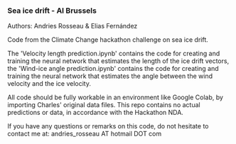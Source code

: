 ### Sea ice drift - AI Brussels

Authors: Andries Rosseau & Elias Fernández

Code from the Climate Change hackathon challenge on sea ice drift.

The 'Velocity length prediction.ipynb' contains the code for creating and training the neural network that estimates the length of the ice drift vectors, the 'Wind-ice angle prediction.ipynb' contains the code for creating and training the neural network that estimates the angle between the wind velocity and the ice velocity.

All code should be fully workable in an environment like Google Colab, by importing Charles' original data files. This repo contains no actual predictions or data, in accordance with the Hackathon NDA.

If you have any questions or remarks on this code, do not hesitate to contact me at: andries_rosseau AT hotmail DOT com
